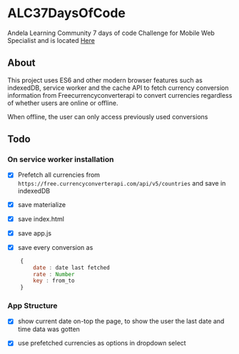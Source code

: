 # ALC37DaysOfCode
Andela Learning Community 7 days of code Challenge for Mobile Web Specialist and is located [Here](https://bestbrain10.github.io/ALC37DaysOfCode)



## About

This project uses ES6 and other modern browser features such as indexedDB, service worker and the cache API to fetch currency conversion information from Freecurrencyconverterapi to convert currencies regardless of whether users are online or offline.

When offline, the user can only access previously used conversions




## Todo

### On service worker installation

- [x] Prefetch all currencies from `https://free.currencyconverterapi.com/api/v5/countries` and save in indexedDB

- [x] save materialize

- [x] save index.html

- [x] save app.js

- [x] save every conversion as

```js
    {
        date : date last fetched
        rate : Number 
        key : from_to
    }
```


### App Structure

- [x] show current date on-top the page, to show the user the last date and time data was gotten

- [x] use prefetched currencies as options in dropdown select
